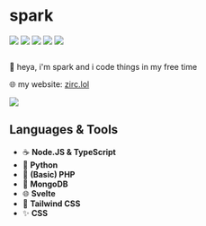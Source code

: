 <div>
  <h1>spark</h1>
  <img src="https://img.shields.io/badge/Python-blue?logo=Python&style=for-the-badge&logoColor=white" />
  <img src="https://img.shields.io/badge/JavaScript-yellow?logo=Javascript&style=for-the-badge&logoColor=white" />
  <img src="https://img.shields.io/badge/MongoDB-llgreen?logo=Mongodb&style=for-the-badge&logoColor=white" />
  <img src="https://img.shields.io/badge/VueJS-43d970?logo=Vue.js&style=for-the-badge&logoColor=white" />
  <img src="https://img.shields.io/badge/Svelte-fc3b04?logo=Svelte&style=for-the-badge&logoColor=white" /> <br />
  
  <img src="https://komarev.com/ghpvc/?username=lolzthedev&style=for-the-badge&color=blue" alt=""/>  <br />
  
  <p>👋 heya, i'm spark and i code things in my free time</p>
  <p>🌐 my website: <a href="https://zirc.lol">zirc.lol</a></p>
  
  <img src="https://github-readme-streak-stats.herokuapp.com/?user=LolzTheDev&theme=vue" />
  
  <h2>Languages & Tools</h2>
  <ul>
    <li>
      ☕
      <b>Node.JS & TypeScript</b>
    </li>
    <li>
      🐍
      <b>Python</b>
    </li>
    <li>
      🐘
      <b>(Basic) PHP</b>
    </li>
    <li>
      🍂
      <b>MongoDB</b>
    </li>
    <li>
      🌐
      <b>Svelte</b>
    </li>
    <li>
      🎐
      <b>Tailwind CSS</b>
    </li>
    <li>
      ✨
      <b>CSS</b>
    </li>
  </ul>
</div>

